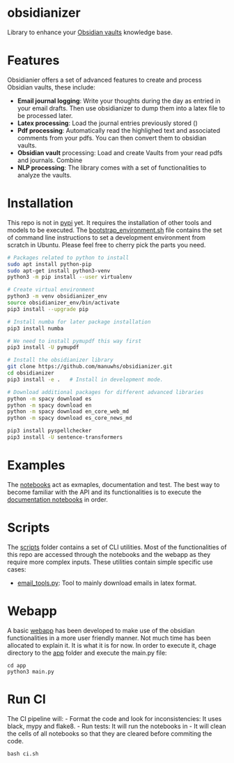 # obsidianizer
Library to enhance your [Obsidian vaults](https://obsidian.md/) knowledge base.

# Features

Obsidianier offers a set of advanced features to create and process Obsidian vaults, these include:
- **Email journal logging**: Write your thoughts during the day as entried in your email drafts. Then use obsidianizer to dump them into a latex file to be processed later.
- **Latex processing**: Load the journal entries previously stored ()
- **Pdf processing**: Automatically read the highlighed text and associated comments from your pdfs. You can then convert them to obsidian vaults.
- **Obsidian vault** processing: Load and create Vaults from your read pdfs and journals. Combine 
- **NLP processing**: The library comes with a set of functionalities to analyze the vaults. 


# Installation

This repo is not in [pypi](https://pypi.org/) yet. It requires the installation of other tools and models to be executed. The [bootstrap_environment.sh](./bootstrap_environment.sh) file contains the set of command line instructions to set a development environment from scratch in Ubuntu. Please feel free to cherry pick the parts you need.

``` bash
# Packages related to python to install
sudo apt install python-pip
sudo apt-get install python3-venv
python3 -m pip install --user virtualenv

# Create virtual environment
python3 -m venv obsidianizer_env
source obsidianizer_env/bin/activate
pip3 install --upgrade pip

# Install numba for later package installation
pip3 install numba 

# We need to install pymupdf this way first
pip3 install -U pymupdf

# Install the obsidianizer library
git clone https://github.com/manuwhs/obsidianizer.git 
cd obsidianizer
pip3 install -e .   # Install in development mode.

# Download additional packages for different advanced libraries
python -m spacy download es
python -m spacy download en
python -m spacy download en_core_web_md
python -m spacy download es_core_news_md

pip3 install pyspellchecker
pip3 install -U sentence-transformers
```

# Examples

The [notebooks](./notebooks/) act as exmaples, documentation and test. The best way to become familiar with the API and its functionalities is to execute the [documentation notebooks](./notebooks/documentation) in order. 


# Scripts 

The [scripts](./scripts/) folder contains a set of CLI utilities. Most of the functionalities of this repo are accessed through the notebooks and the webapp as they require more complex inputs. These utilities contain simple specific use cases:

- [email_tools.py](./scripts/email_tools.py): Tool to mainly download emails in latex format.


# Webapp 

A basic [webapp](./app/) has been developed to make use of the obsidian functionalities in a more user friendly manner. Not much time has been allocated to explain it. It is what it is for now. In order to execute it, chage directory to the [app](./app/) folder and execute the main.py file:

```
cd app
python3 main.py
```

# Run CI

The CI pipeline will:
    - Format the code and look for inconsistencies: It uses black, mypy and flake8.
    - Run tests: It will run the notebooks in 
    - It will clean the cells of all notebooks so that they are cleared before commiting the code.

```
bash ci.sh
```

